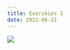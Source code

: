 ```yaml
---
title: Everskies 1
date: 2022-06-21
---
```


![](https://github.com/zixuanzhou520/zixuanzhou520.github.io/raw/master/assets/images/everskies1.jpg)